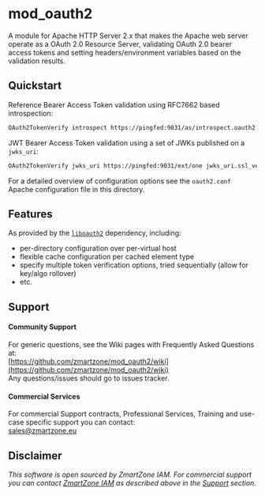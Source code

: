 # mod_oauth2

A module for Apache HTTP Server 2.x that makes the Apache web server operate as a OAuth 2.0 Resource Server,
validating OAuth 2.0 bearer access tokens and setting headers/environment variables based on the validation results.


## Quickstart

Reference Bearer Access Token validation using RFC7662 based introspection:
```apache
OAuth2TokenVerify introspect https://pingfed:9031/as/introspect.oauth2 introspect.ssl_verify=false&introspect.auth=client_secret_basic&client_id=rs0&client_secret=2Federate
```

JWT Bearer Access Token validation using a set of JWKs published on a `jwks_uri`:
```apache
OAuth2TokenVerify jwks_uri https://pingfed:9031/ext/one jwks_uri.ssl_verify=false
```

For a detailed overview of configuration options see the `oauth2.conf` Apache configuration file in this directory.

## Features

As provided by the [`liboauth2`](https://github.com/zmartzone/liboauth2) dependency, including:
- per-directory configuration over per-virtual host
- flexible cache configuration per cached element type
- specify multiple token verification options, tried sequentially (allow for key/algo rollover)
- etc.


## Support

#### Community Support
For generic questions, see the Wiki pages with Frequently Asked Questions at:  
  [https://github.com/zmartzone/mod_oauth2/wiki](https://github.com/zmartzone/mod_oauth2/wiki)  
Any questions/issues should go to issues tracker.

#### Commercial Services
For commercial Support contracts, Professional Services, Training and use-case specific support you can contact:  
  [sales@zmartzone.eu](mailto:sales@zmartzone.eu)  


Disclaimer
----------
*This software is open sourced by ZmartZone IAM. For commercial support
you can contact [ZmartZone IAM](https://www.zmartzone.eu) as described above in the [Support](#support) section.*
